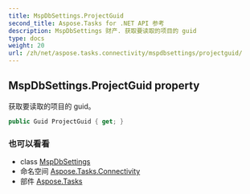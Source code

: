 ```yaml
---
title: MspDbSettings.ProjectGuid
second_title: Aspose.Tasks for .NET API 参考
description: MspDbSettings 财产. 获取要读取的项目的 guid
type: docs
weight: 20
url: /zh/net/aspose.tasks.connectivity/mspdbsettings/projectguid/
---
```

## MspDbSettings.ProjectGuid property

获取要读取的项目的 guid。

```csharp
public Guid ProjectGuid { get; }
```

### 也可以看看

* class [MspDbSettings](../)
* 命名空间 [Aspose.Tasks.Connectivity](../../mspdbsettings/)
* 部件 [Aspose.Tasks](../../../)


